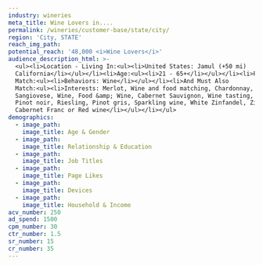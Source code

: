 ```yaml
---
industry: wineries
meta_title: Wine Lovers in....
permalink: /wineries/customer-base/state/city/
region: 'City, STATE'
reach_img_path:
potential_reach: '48,000 <i>Wine Lovers</i>'
audience_description_html: >-
  <ul><li>Location - Living In:<ul><li>United States: Jamul (+50 mi)
  California</li></ul></li><li>Age:<ul><li>21 - 65+</li></ul></li><li>People Who
  Match:<ul><li>Behaviors: Wine</li></ul></li><li>And Must Also
  Match:<ul><li>Interests: Merlot, Wine and food matching, Chardonnay,
  Sangiovese, Wine, Food &amp; Wine, Cabernet Sauvignon, Wine tasting, Winery,
  Pinot noir, Riesling, Pinot gris, Sparkling wine, White Zinfandel, Zinfandel,
  Cabernet Franc or Red wine</li></ul></li></ul>
demographics:
  - image_path:
    image_title: Age & Gender
  - image_path:
    image_title: Relationship & Education
  - image_path:
    image_title: Job Titles
  - image_path:
    image_title: Page Likes
  - image_path:
    image_title: Devices
  - image_path:
    image_title: Household & Income
acv_number: 250
ad_spend: 1500
cpm_number: 30
ctr_number: 1.5
sr_number: 15
cr_number: 35
---
```




